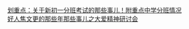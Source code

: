   
[划重点：关于新初一分班考试的那些事儿！附重点中学分班情况](http://www.dianyue.me/archives/202/ijjucc0ufxukf6s3/)  
[好人焦文更的那些年那些事儿之大爱精神研讨会](http://www.dianyue.me/archives/124/nk8qjgvjwzm81hq5/)